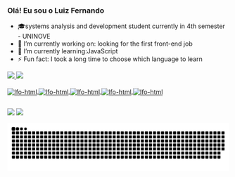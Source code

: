 ### Olá! Eu sou o Luiz Fernando
- 🎓systems analysis and development student currently in 4th semester - UNINOVE
- 🔭 I’m currently working on: looking for the first front-end job
- 🌱 I’m currently learning:JavaScript
- ⚡ Fun fact: I took a long time to choose which language to learn

<div>
    <a href="https:github.com/LFOLIVEIRA182">
    <img heigth="180em" src="https://github-readme-stats.vercel.app/api?username=LFOLIVEIRA182&show_icons=true&theme=dark&include_allcommits-true&count_private=true"/>
    <img heigth="180em" src="https://github-readme-stats.vercel.app/api/top-langs/?username=LFOLIVEIRA182&layout-compact&langs_count-16&theme=dark"/>
</div>
<div style="display: inline_block"><br>
  <img align="center" alt="lfo-html" height="50" width="70" src="https://cdn.jsdelivr.net/gh/devicons/devicon/icons/html5/html5-original.svg" />
  <img  align="center" alt="lfo-html" height="50" width="70" src="https://cdn.jsdelivr.net/gh/devicons/devicon/icons/css3/css3-plain.svg" />
  <img align="center" alt="lfo-html" height="50" width="70" src="https://cdn.jsdelivr.net/gh/devicons/devicon/icons/bootstrap/bootstrap-original.svg" />
  <img align="center" alt="lfo-html" height="50" width="70" src="https://cdn.jsdelivr.net/gh/devicons/devicon/icons/javascript/javascript-plain.svg" />
  <img align="center" alt="lfo-html" height="50" width="70" src="https://cdn.jsdelivr.net/gh/devicons/devicon/icons/rails/rails-original-wordmark.svg" />
</div>
  
  ##
  <div>
  <a href="mailto:lfrnndoliveira@gmail.com"><img src="https://img.shields.io/badge/Gmail-D14836?style=for-the-badge&logo=gmail&logoColor=white" target="_blank"></a>
  <a href="#"><img src="https://img.shields.io/badge/LinkedIn-0077B5?style=for-the-badge&logo=linkedin&logoColor=white" target="_blank"></a>
  </div>
  
  ![Snake animation](https://github.com/LFOLIVEIRA182/LFOLIVEIRA182/blob/output/github-contribution-grid-snake.svg)
